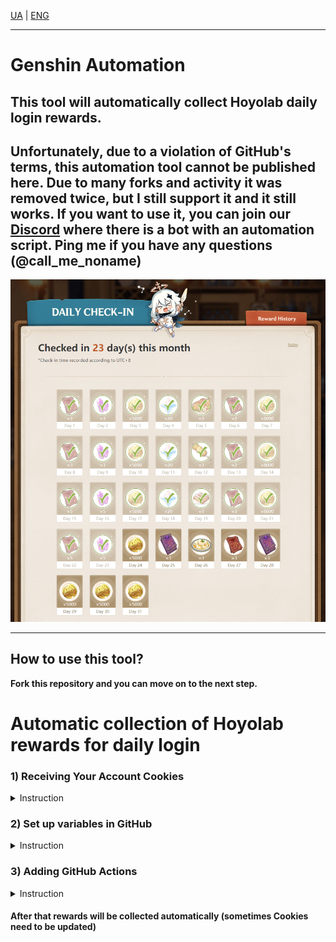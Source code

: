 [UA](README_UA.md) | [ENG](README.md)

***

# Genshin Automation
## This tool will automatically collect Hoyolab daily login rewards.

Unfortunately, due to a violation of GitHub's terms, this automation tool cannot be published here. Due to many forks and activity it was removed twice, but I still support it and it still works. 
If you want to use it, you can join our [Discord](https://discordapp.com/users/237628352914128897/) where there is a bot with an automation script. Ping me if you have any questions (@call_me_noname)
---

![Genshin Impact daily login rewards](/images/hoyolab/hoyolab-reward-list.png)

---

## How to use this tool?
**Fork this repository and you can move on to the next step.**

# Automatic collection of Hoyolab rewards for daily login
  
### 1) Receiving Your Account Cookies
  <details>
  <summary>Instruction</summary>

  1. I'm using Chrome browser, if you're using a different browser, some names may vary.
2. Open the `siteScript.js` file and copy its contents.
    ```
    var cookie=start();
    var ask=confirm('Cookie: '+cookie+'\n\nClick confirm to copy Cookie.');if(ask==true){copy(cookie);msg=cookie}else{msg='Cancel'}
    function start() {
        return "ltoken=" + getCookie("ltoken") + ";ltuid=" + getCookie("ltuid") + ";";
        function getCookie(name) {
            const value = ";" + document.cookie;
            const parts = value.split("; " + name + "=");
            if (parts.length === 2) return parts.pop().split(';').shift();
        }
    }
    ```
3. Go to https://www.hoyolab.com/genshin/ then login.
4. Right-click on the page and click on **View Code**, then click on the **Console** tab.
5. Paste the code you copied in the second paragraph and press **Enter**.
6. In the window that appears, click **Ok** and the necessary Cookies will be automatically copied to your clipboard. 
![Cookie copy window](/images/hoyolab/h-step-1.png)
</details>


### 2) Set up variables in GitHub
<details>
<summary>Instruction</summary>

1. Let's add Cookies to the variable, for this go to the following path in the cloned repository
**Settings** -> **Secrets**  -> **Actions**  -> **New repository secret**
![Path to add Cookies to repository variable](/images/hoyolab/github-1.png)
2. Enter a variable name and Cookies depending on what you want to set up your repository for. 
![Page for adding variables](/images/hoyolab/github-2.png)
In the first field you need to specify the name of the variable, in the second field Cookies. See examples below.

##### Example for one account
3. Variable name: `HOYOLAB_COOKIE`, Cookies example: `ltoken=t**************************************Q;ltuid=8******4;`
In this case, you just need to paste the text received in the `Getting Your Account Cookies` section.
  
**Please note, it is important to write Cookies on one line**
![Adding Cookies for One Account](/images/hoyolab/github-2.1.png)

##### Example for multiple accounts
3. Variable name: `HOYOLAB_COOKIES`, Cookies example: `["ltoken=a**************************************B;ltuid=1******2;","ltoken=c**************************************D;ltuid=3******4;","ltoken=e**************************************F;ltuid=5******6;"]`
In this case, you need to open square brackets `[` list received in the section `Getting your account's Cookies`, Cookies must be in double quotes `"`, separated by commas and then close square brackets `]`.
  
**Please note, it is important to write Cookies on one line**
![Adding Cookies for Multiple Accounts](/images/hoyolab/github-2.2.png)

###### Confirm variable creation
4. Click the **Add secret** button to add a variable.
</details>

### 3) Adding GitHub Actions
<details>
  <summary>Instruction</summary>

  Create an action that will be executed daily at 06:00 (UTC+8)
  **Actions** -> **Hoyolab Automation**  -> **Run workflow**  -> **Run workflow**
  ![Adding Actions](/images/hoyolab/github-3.png)
</details>


#### After that rewards will be collected automatically (**sometimes Cookies need to be updated**)
